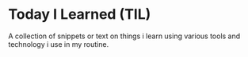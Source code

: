 # Today I Learned (TIL)

A collection of snippets or text on things i learn using various tools and technology i use in my routine.

